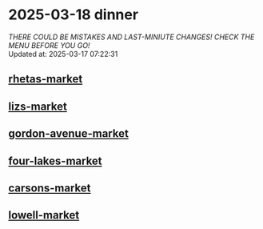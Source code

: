 # 2025-03-18 dinner  
*THERE COULD BE MISTAKES AND LAST-MINIUTE CHANGES! CHECK THE MENU BEFORE YOU GO!*  
Updated at: 2025-03-17 07:22:31  
## [rhetas-market](https://wisc-housingdining.nutrislice.com/menu/rhetas-market/dinner/2025-03-18)  
## [lizs-market](https://wisc-housingdining.nutrislice.com/menu/lizs-market/dinner/2025-03-18)  
## [gordon-avenue-market](https://wisc-housingdining.nutrislice.com/menu/gordon-avenue-market/dinner/2025-03-18)  
## [four-lakes-market](https://wisc-housingdining.nutrislice.com/menu/four-lakes-market/dinner/2025-03-18)  
## [carsons-market](https://wisc-housingdining.nutrislice.com/menu/carsons-market/dinner/2025-03-18)  
## [lowell-market](https://wisc-housingdining.nutrislice.com/menu/lowell-market/dinner/2025-03-18)  
  
